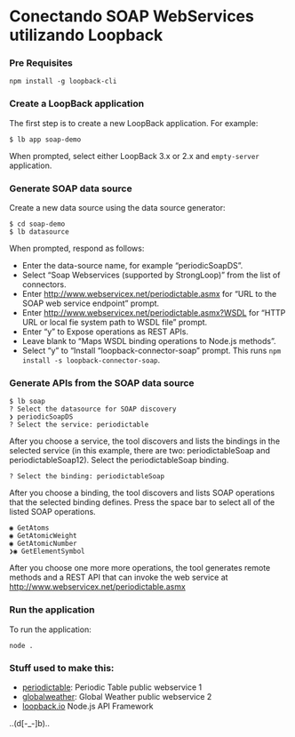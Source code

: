 # Conectando SOAP WebServices utilizando Loopback

### Pre Requisites

`npm install -g loopback-cli`  

### Create a LoopBack application

The first step is to create a new LoopBack application. For example:

`$ lb app soap-demo`  

When prompted, select either LoopBack 3.x or 2.x and `empty-server` application.

### Generate SOAP data source

Create a new data source using the data source generator:  

`$ cd soap-demo`  
`$ lb datasource`

When prompted, respond as follows:

 * Enter the data-source name, for example “periodicSoapDS”.
 * Select “Soap Webservices (supported by StrongLoop)” from the list of connectors.
 * Enter http://www.webservicex.net/periodictable.asmx for “URL to the SOAP web service endpoint” prompt.
 * Enter http://www.webservicex.net/periodictable.asmx?WSDL for “HTTP URL or local fie system path to WSDL file” prompt.
 * Enter “y” to Expose operations as REST APIs.
 * Leave blank to “Maps WSDL binding operations to Node.js methods”.
 * Select “y” to “Install “loopback-connector-soap” prompt. This runs `npm install -s loopback-connector-soap`.

### Generate APIs from the SOAP data source  
  
```
$ lb soap
? Select the datasource for SOAP discovery
❯ periodicSoapDS
? Select the service: periodictable
```  

After you choose a service, the tool discovers and lists the bindings in the selected service (in this example, there are two: periodictableSoap and periodictableSoap12).
Select the periodictableSoap binding.

`? Select the binding: periodictableSoap`  

After you choose a binding, the tool discovers and lists SOAP operations that the selected binding defines. Press the space bar to select all of the listed SOAP operations.

```
◉ GetAtoms
◉ GetAtomicWeight
◉ GetAtomicNumber
❯◉ GetElementSymbol
```  

After you choose one more more operations, the tool generates remote methods and a REST API that can invoke the web service at http://www.webservicex.net/periodictable.asmx

### Run the application

To run the application:   

`node .`  

### Stuff used to make this:  

 * [periodictable](http://www.webservicex.net/periodictable.asmx): Periodic Table public webservice 1
 * [globalweather](http://www.webservicex.com/globalweather.asmx): Global Weather public webservice 2 
 * [loopback.io](https://loopback.io/) Node.js API Framework

..(d[-_-]b)..
